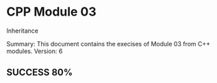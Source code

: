 # CPP Module 03

Inheritance

Summary:
This document contains the execises of Module 03 from C++ modules.
Version: 6

## SUCCESS 80%